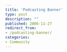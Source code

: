 ```yaml
---
title: 'Podcasting Banner'
type: post
description: ""
published: 2006-11-27
redirect_from: 
- /podcasting-banner/
categories:
- Community
---
```


